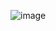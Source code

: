 ![image](https://user-images.githubusercontent.com/44326428/178164619-f1fa605d-a16b-400c-a6f1-f721989cc3f5.png)
